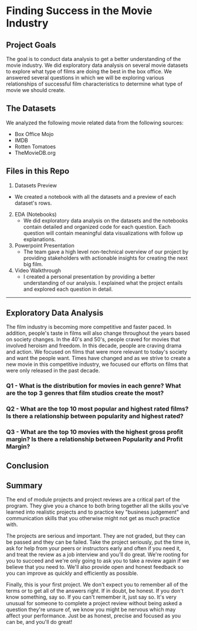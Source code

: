 # Finding Success in the Movie Industry



## Project Goals

The goal is to conduct data analysis to get a better understanding of the movie industry. We did exploratory data analysis on several movie datasets to explore what type of films are doing the best in the box office. We answered several questions in which we will be exploring various relationships of successful film characteristics to determine what type of movie we should create.

## The Datasets

We analyzed the following movie related data from the following sources:
* Box Office Mojo
* IMDB
* Rotten Tomatoes
* TheMovieDB.org

## Files in this Repo

1. Datasets Preview
  * We created a notebook with all the datasets and a preview of each dataset's rows.
2. EDA (Notebooks)
   * We did exploratory data analysis on the datasets and the notebooks contain detailed and organized code for each question. Each question will contain meaningful data visualizations with follow up explanations.
3. Powerpoint Presentation
   * The team gave a high level non-technical overview of our project by providing stakeholders with actionable insights for creating the next big film.
4. Video Walkthrough
   * I created a personal presentation by providing a better understanding of our analysis. I explained what the project entails and explored each question in detail.
   
------
## Exploratory Data Analysis
The film industry is becoming more competitive and faster paced. In addition, people's taste in films will also change throughout the years based on society changes. In the 40's and 50's, people craved for movies that involved heroism and freedom. In this decade, people are craving drama and action. We focused on films that were more relevant to today's society and want the people want. Times have changed and as we strive to create a new movie in this competitive industry, we focused our efforts on films that were only released in the past decade.

### Q1 - What is the distribution for movies in each genre? What are the top 3 genres that film studios create the most?

### Q2 - What are the top 10 most popular and highest rated films? Is there a relationship between popularity and highest rated?

### Q3 - What are the top 10 movies with the highest gross profit margin? Is there a relationship between Popularity and Profit Margin?

## Conclusion



## Summary

The end of module projects and project reviews are a critical part of the program. They give you a chance to both bring together all the skills you've learned into realistic projects and to practice key "business judgement" and communication skills that you otherwise might not get as much practice with.

The projects are serious and important. They are not graded, but they can be passed and they can be failed. Take the project seriously, put the time in, ask for help from your peers or instructors early and often if you need it, and treat the review as a job interview and you'll do great. We're rooting for you to succeed and we're only going to ask you to take a review again if we believe that you need to. We'll also provide open and honest feedback so you can improve as quickly and efficiently as possible.

Finally, this is your first project. We don't expect you to remember all of the terms or to get all of the answers right. If in doubt, be honest. If you don't know something, say so. If you can't remember it, just say so. It's very unusual for someone to complete a project review without being asked a question they're unsure of, we know you might be nervous which may affect your performance. Just be as honest, precise and focused as you can be, and you'll do great!
